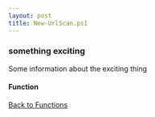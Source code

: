 ```yaml
---
layout: post
title: New-UrlScan.ps1
---
```


### something exciting

Some information about the exciting thing

#### Function

<script src="https://gist-it.appspot.com/github.com/BanterBoy/scripts-blog/blob/master/PowerShell/functions/New-UrlScan.ps1"></script>

<a href="/menu/_pages/functions.html">Back to Functions</a>
